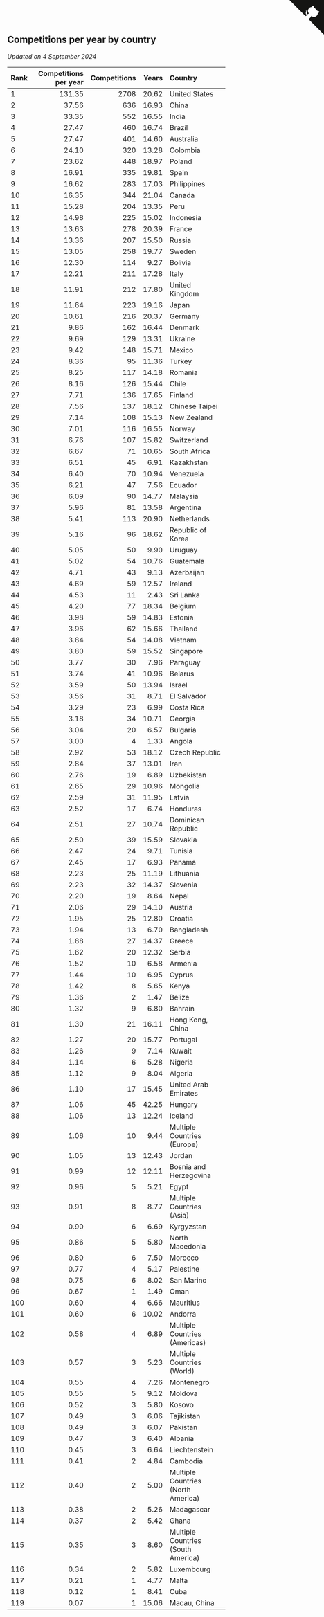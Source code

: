 ## Competitions per year by country

*Updated on  4 September 2024*

| Rank | Competitions per year | Competitions | Years | Country |
| :--- | ---: | ---: | ---: | :--- |
| 1 | 131.35 | 2708 | 20.62 | United States |
| 2 | 37.56 | 636 | 16.93 | China |
| 3 | 33.35 | 552 | 16.55 | India |
| 4 | 27.47 | 460 | 16.74 | Brazil |
| 5 | 27.47 | 401 | 14.60 | Australia |
| 6 | 24.10 | 320 | 13.28 | Colombia |
| 7 | 23.62 | 448 | 18.97 | Poland |
| 8 | 16.91 | 335 | 19.81 | Spain |
| 9 | 16.62 | 283 | 17.03 | Philippines |
| 10 | 16.35 | 344 | 21.04 | Canada |
| 11 | 15.28 | 204 | 13.35 | Peru |
| 12 | 14.98 | 225 | 15.02 | Indonesia |
| 13 | 13.63 | 278 | 20.39 | France |
| 14 | 13.36 | 207 | 15.50 | Russia |
| 15 | 13.05 | 258 | 19.77 | Sweden |
| 16 | 12.30 | 114 | 9.27 | Bolivia |
| 17 | 12.21 | 211 | 17.28 | Italy |
| 18 | 11.91 | 212 | 17.80 | United Kingdom |
| 19 | 11.64 | 223 | 19.16 | Japan |
| 20 | 10.61 | 216 | 20.37 | Germany |
| 21 | 9.86 | 162 | 16.44 | Denmark |
| 22 | 9.69 | 129 | 13.31 | Ukraine |
| 23 | 9.42 | 148 | 15.71 | Mexico |
| 24 | 8.36 | 95 | 11.36 | Turkey |
| 25 | 8.25 | 117 | 14.18 | Romania |
| 26 | 8.16 | 126 | 15.44 | Chile |
| 27 | 7.71 | 136 | 17.65 | Finland |
| 28 | 7.56 | 137 | 18.12 | Chinese Taipei |
| 29 | 7.14 | 108 | 15.13 | New Zealand |
| 30 | 7.01 | 116 | 16.55 | Norway |
| 31 | 6.76 | 107 | 15.82 | Switzerland |
| 32 | 6.67 | 71 | 10.65 | South Africa |
| 33 | 6.51 | 45 | 6.91 | Kazakhstan |
| 34 | 6.40 | 70 | 10.94 | Venezuela |
| 35 | 6.21 | 47 | 7.56 | Ecuador |
| 36 | 6.09 | 90 | 14.77 | Malaysia |
| 37 | 5.96 | 81 | 13.58 | Argentina |
| 38 | 5.41 | 113 | 20.90 | Netherlands |
| 39 | 5.16 | 96 | 18.62 | Republic of Korea |
| 40 | 5.05 | 50 | 9.90 | Uruguay |
| 41 | 5.02 | 54 | 10.76 | Guatemala |
| 42 | 4.71 | 43 | 9.13 | Azerbaijan |
| 43 | 4.69 | 59 | 12.57 | Ireland |
| 44 | 4.53 | 11 | 2.43 | Sri Lanka |
| 45 | 4.20 | 77 | 18.34 | Belgium |
| 46 | 3.98 | 59 | 14.83 | Estonia |
| 47 | 3.96 | 62 | 15.66 | Thailand |
| 48 | 3.84 | 54 | 14.08 | Vietnam |
| 49 | 3.80 | 59 | 15.52 | Singapore |
| 50 | 3.77 | 30 | 7.96 | Paraguay |
| 51 | 3.74 | 41 | 10.96 | Belarus |
| 52 | 3.59 | 50 | 13.94 | Israel |
| 53 | 3.56 | 31 | 8.71 | El Salvador |
| 54 | 3.29 | 23 | 6.99 | Costa Rica |
| 55 | 3.18 | 34 | 10.71 | Georgia |
| 56 | 3.04 | 20 | 6.57 | Bulgaria |
| 57 | 3.00 | 4 | 1.33 | Angola |
| 58 | 2.92 | 53 | 18.12 | Czech Republic |
| 59 | 2.84 | 37 | 13.01 | Iran |
| 60 | 2.76 | 19 | 6.89 | Uzbekistan |
| 61 | 2.65 | 29 | 10.96 | Mongolia |
| 62 | 2.59 | 31 | 11.95 | Latvia |
| 63 | 2.52 | 17 | 6.74 | Honduras |
| 64 | 2.51 | 27 | 10.74 | Dominican Republic |
| 65 | 2.50 | 39 | 15.59 | Slovakia |
| 66 | 2.47 | 24 | 9.71 | Tunisia |
| 67 | 2.45 | 17 | 6.93 | Panama |
| 68 | 2.23 | 25 | 11.19 | Lithuania |
| 69 | 2.23 | 32 | 14.37 | Slovenia |
| 70 | 2.20 | 19 | 8.64 | Nepal |
| 71 | 2.06 | 29 | 14.10 | Austria |
| 72 | 1.95 | 25 | 12.80 | Croatia |
| 73 | 1.94 | 13 | 6.70 | Bangladesh |
| 74 | 1.88 | 27 | 14.37 | Greece |
| 75 | 1.62 | 20 | 12.32 | Serbia |
| 76 | 1.52 | 10 | 6.58 | Armenia |
| 77 | 1.44 | 10 | 6.95 | Cyprus |
| 78 | 1.42 | 8 | 5.65 | Kenya |
| 79 | 1.36 | 2 | 1.47 | Belize |
| 80 | 1.32 | 9 | 6.80 | Bahrain |
| 81 | 1.30 | 21 | 16.11 | Hong Kong, China |
| 82 | 1.27 | 20 | 15.77 | Portugal |
| 83 | 1.26 | 9 | 7.14 | Kuwait |
| 84 | 1.14 | 6 | 5.28 | Nigeria |
| 85 | 1.12 | 9 | 8.04 | Algeria |
| 86 | 1.10 | 17 | 15.45 | United Arab Emirates |
| 87 | 1.06 | 45 | 42.25 | Hungary |
| 88 | 1.06 | 13 | 12.24 | Iceland |
| 89 | 1.06 | 10 | 9.44 | Multiple Countries (Europe) |
| 90 | 1.05 | 13 | 12.43 | Jordan |
| 91 | 0.99 | 12 | 12.11 | Bosnia and Herzegovina |
| 92 | 0.96 | 5 | 5.21 | Egypt |
| 93 | 0.91 | 8 | 8.77 | Multiple Countries (Asia) |
| 94 | 0.90 | 6 | 6.69 | Kyrgyzstan |
| 95 | 0.86 | 5 | 5.80 | North Macedonia |
| 96 | 0.80 | 6 | 7.50 | Morocco |
| 97 | 0.77 | 4 | 5.17 | Palestine |
| 98 | 0.75 | 6 | 8.02 | San Marino |
| 99 | 0.67 | 1 | 1.49 | Oman |
| 100 | 0.60 | 4 | 6.66 | Mauritius |
| 101 | 0.60 | 6 | 10.02 | Andorra |
| 102 | 0.58 | 4 | 6.89 | Multiple Countries (Americas) |
| 103 | 0.57 | 3 | 5.23 | Multiple Countries (World) |
| 104 | 0.55 | 4 | 7.26 | Montenegro |
| 105 | 0.55 | 5 | 9.12 | Moldova |
| 106 | 0.52 | 3 | 5.80 | Kosovo |
| 107 | 0.49 | 3 | 6.06 | Tajikistan |
| 108 | 0.49 | 3 | 6.07 | Pakistan |
| 109 | 0.47 | 3 | 6.40 | Albania |
| 110 | 0.45 | 3 | 6.64 | Liechtenstein |
| 111 | 0.41 | 2 | 4.84 | Cambodia |
| 112 | 0.40 | 2 | 5.00 | Multiple Countries (North America) |
| 113 | 0.38 | 2 | 5.26 | Madagascar |
| 114 | 0.37 | 2 | 5.42 | Ghana |
| 115 | 0.35 | 3 | 8.60 | Multiple Countries (South America) |
| 116 | 0.34 | 2 | 5.82 | Luxembourg |
| 117 | 0.21 | 1 | 4.77 | Malta |
| 118 | 0.12 | 1 | 8.41 | Cuba |
| 119 | 0.07 | 1 | 15.06 | Macau, China |


<a href="https://github.com/JustinTimeCuber/wca_statistics" class="github-corner" aria-label="View source on Github"><svg width="80" height="80" viewBox="0 0 250 250" style="fill:#151513; color:#fff; position: absolute; top: 0; border: 0; right: 0;" aria-hidden="true"><path d="M0,0 L115,115 L130,115 L142,142 L250,250 L250,0 Z"></path><path d="M128.3,109.0 C113.8,99.7 119.0,89.6 119.0,89.6 C122.0,82.7 120.5,78.6 120.5,78.6 C119.2,72.0 123.4,76.3 123.4,76.3 C127.3,80.9 125.5,87.3 125.5,87.3 C122.9,97.6 130.6,101.9 134.4,103.2" fill="currentColor" style="transform-origin: 130px 106px;" class="octo-arm"></path><path d="M115.0,115.0 C114.9,115.1 118.7,116.5 119.8,115.4 L133.7,101.6 C136.9,99.2 139.9,98.4 142.2,98.6 C133.8,88.0 127.5,74.4 143.8,58.0 C148.5,53.4 154.0,51.2 159.7,51.0 C160.3,49.4 163.2,43.6 171.4,40.1 C171.4,40.1 176.1,42.5 178.8,56.2 C183.1,58.6 187.2,61.8 190.9,65.4 C194.5,69.0 197.7,73.2 200.1,77.6 C213.8,80.2 216.3,84.9 216.3,84.9 C212.7,93.1 206.9,96.0 205.4,96.6 C205.1,102.4 203.0,107.8 198.3,112.5 C181.9,128.9 168.3,122.5 157.7,114.1 C157.9,116.9 156.7,120.9 152.7,124.9 L141.0,136.5 C139.8,137.7 141.6,141.9 141.8,141.8 Z" fill="currentColor" class="octo-body"></path></svg></a><style>.github-corner:hover .octo-arm{animation:octocat-wave 560ms ease-in-out}@keyframes octocat-wave{0%,100%{transform:rotate(0)}20%,60%{transform:rotate(-25deg)}40%,80%{transform:rotate(10deg)}}@media (max-width:500px){.github-corner:hover .octo-arm{animation:none}.github-corner .octo-arm{animation:octocat-wave 560ms ease-in-out}}</style>
